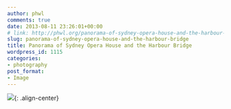 ```yaml
---
author: phwl
comments: true
date: 2013-08-11 23:26:01+00:00
# link: http://phwl.org/panorama-of-sydney-opera-house-and-the-harbour-bridge/
slug: panorama-of-sydney-opera-house-and-the-harbour-bridge
title: Panorama of Sydney Opera House and the Harbour Bridge
wordpress_id: 1115
categories:
- photography
post_format:
- Image
---
```


![](http://www.phwl.org/wp-content/uploads/2013/08/hbridge-pano05082013-1024x401.jpg){: .align-center}
